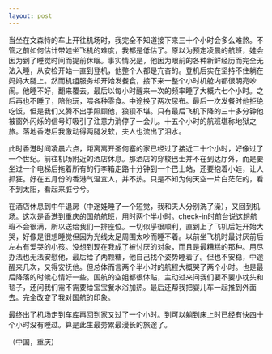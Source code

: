 ```yaml
---
layout: post
---
```


当坐在文森特的车上开往机场时，我完全不知道接下来三十个小时会多么难熬。不管之前如何估计带娃坐飞机的难度，我都是低估了。原以为预定凌晨的航班，娃会因为到了睡觉时间而提前休眠。事实情况是，他因为眼前的各种新鲜经历而完全无法入睡，从安检开始一直到登机，他整个人都是亢奋的。登机后实在坚持不住躺在妈妈大腿上。然而机组服务却开始发餐食，接下来一整个小时机舱内都很明亮吵闹。他睡不好，翻来覆去。最后以每小时醒来一次的频率睡了大概六七个小时。之后再也不睡了，陪他玩，喂各种零食。中途换了两次尿布。最后一次发餐时他拒绝吃饭，但是我们又腾不出手照顾他，狼狈不堪。只有最后飞机下降的三十多分钟他被窗外闪烁的信号灯吸引了注意力消停了一会儿。十五个小时的航班堪称地狱之旅。落地香港后我激动得两腿发软，夫人也流出了泪水。

此时香港时间凌晨六点，距离离开圣何塞的家已经过了接近二十个小时，好像过了一个世纪。前往机场附近的酒店休息。那酒店的穿梭巴士并不在到达厅外，而是要坐过一个电梯后拖着所有的行李箱走路十分钟到一个巴士站，还要抱着小娃，让人抓狂。好在五月份的香港气温宜人，并不热。只是不知为何天空一片白茫茫的，看不到太阳，看起来脏兮兮。

在酒店休息到中午退房（中途娃睡了一个短觉，我和夫人分别洗了澡），又回到机场。这次是香港到重庆的国航航班，用时两个半小时。check-in时前台说这趟航班不会很满，所以送给我们一排座位。一切似乎很顺利，直到上了飞机后娃开始大哭，好像是很想睡觉但因为光线太足周围太吵而睡不着。以前坐飞机时最讨厌前后左右有爱哭的小孩。没想到现在我成了被讨厌的对象，而且是最糟糕的那种。用尽办法也无法安慰他，最后给了两颗糖，他自己找个姿势睡着了。但也不安稳，中途醒来几次，又得安抚他。但总体而言两个半小时的航程大概哭了两个小时。也是最后降落的时候心情好一些。国航的空姐都很体贴，主动过来问我们要不要小枕头和毯子，还问我们需不需要给宝宝餐水浴加热。最后还帮我把婴儿车一起推到外面去。完全改变了我对国航的印象。

最终出了机场走到车库再回到家又过了一个小时。到可以躺到床上时已经有快四十个小时没有睡过。算是此生最劳累最漫长的旅途了。

（中国，重庆）
